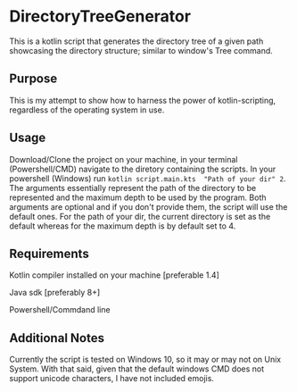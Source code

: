 # DirectoryTreeGenerator
This is a kotlin script that generates the directory tree of a given path showcasing the directory structure; similar to window's Tree command.

## Purpose
This is my attempt to show how to harness the power of kotlin-scripting, regardless of the operating system in use.

## Usage
Download/Clone the project on your machine, in your terminal (Powershell/CMD) navigate to the diretory containing the scripts.
In your powershell (Windows) run ```kotlin script.main.kts  "Path of your dir" 2```. The arguments essentially represent the path of the directory to be represented and the maximum depth to be used by the program.
Both arguments are optional and if you don't provide them, the script will use the default ones. For the path of your dir, the current directory
is set as the default whereas for the maximum depth is by default set to 4.

## Requirements
Kotlin compiler installed on your machine [preferable 1.4]

Java sdk [preferably 8+]

Powershell/Commdand line


## Additional Notes
Currently the script is tested on Windows 10, so it may or may not on Unix System.
With that said, given that the default windows CMD does not support unicode characters, I have not included emojis.

